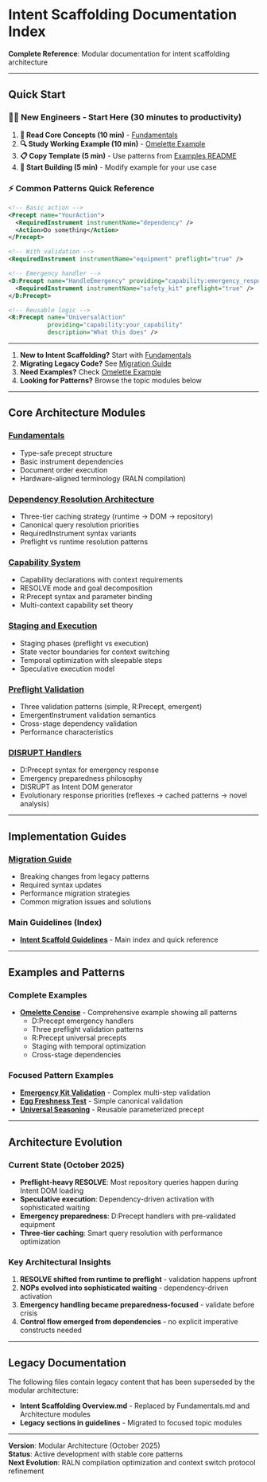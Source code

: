 # Intent Scaffolding Documentation Index

**Complete Reference**: Modular documentation for intent scaffolding architecture

---

## Quick Start

### **👩‍💻 New Engineers - Start Here (30 minutes to productivity)**

1. **📖 Read Core Concepts (10 min)** - [Fundamentals](./fundamentals.md)
2. **🔍 Study Working Example (10 min)** - [Omelette Example](./examples/omelette_concise.xml)  
3. **📋 Copy Template (5 min)** - Use patterns from [Examples README](./examples/README.md)
4. **🚀 Start Building (5 min)** - Modify example for your use case

### **⚡ Common Patterns Quick Reference**
```xml
<!-- Basic action -->
<Precept name="YourAction">
  <RequiredInstrument instrumentName="dependency" />
  <Action>Do something</Action>
</Precept>

<!-- With validation -->
<RequiredInstrument instrumentName="equipment" preflight="true" />

<!-- Emergency handler -->
<D:Precept name="HandleEmergency" providing="capability:emergency_response">
  <RequiredInstrument instrumentName="safety_kit" preflight="true" />
</D:Precept>

<!-- Reusable logic -->
<R:Precept name="UniversalAction" 
           providing="capability:your_capability" 
           description="What this does" />
```

---

1. **New to Intent Scaffolding?** Start with [Fundamentals](./fundamentals.md)
2. **Migrating Legacy Code?** See [Migration Guide](./migration_guide.md)  
3. **Need Examples?** Check [Omelette Example](./examples/omelette_concise.xml)
4. **Looking for Patterns?** Browse the topic modules below

---

## Core Architecture Modules

### **[Fundamentals](./fundamentals.md)**
- Type-safe precept structure
- Basic instrument dependencies  
- Document order execution
- Hardware-aligned terminology (RALN compilation)

### **[Dependency Resolution Architecture](./dependency_resolution_architecture.md)**
- Three-tier caching strategy (runtime → DOM → repository)
- Canonical query resolution priorities
- RequiredInstrument syntax variants
- Preflight vs runtime resolution patterns

### **[Capability System](./capability_system.md)**
- Capability declarations with context requirements
- RESOLVE mode and goal decomposition
- R:Precept syntax and parameter binding
- Multi-context capability set theory

### **[Staging and Execution](./staging_and_execution.md)**
- Staging phases (preflight vs execution)
- State vector boundaries for context switching
- Temporal optimization with sleepable steps
- Speculative execution model

### **[Preflight Validation](./preflight_validation.md)**
- Three validation patterns (simple, R:Precept, emergent)
- EmergentInstrument validation semantics
- Cross-stage dependency validation
- Performance characteristics

### **[DISRUPT Handlers](./disrupt_handlers.md)**
- D:Precept syntax for emergency response
- Emergency preparedness philosophy
- DISRUPT as Intent DOM generator
- Evolutionary response priorities (reflexes → cached patterns → novel analysis)

---

## Implementation Guides

### **[Migration Guide](./migration_guide.md)**
- Breaking changes from legacy patterns
- Required syntax updates
- Performance migration strategies
- Common migration issues and solutions

### **Main Guidelines (Index)**
- **[Intent Scaffold Guidelines](./intent_scaffold_guidelines.md)** - Main index and quick reference

---

## Examples and Patterns

### **Complete Examples**
- **[Omelette Concise](./examples/omelette_concise.xml)** - Comprehensive example showing all patterns
  - D:Precept emergency handlers
  - Three preflight validation patterns
  - R:Precept universal precepts
  - Staging with temporal optimization
  - Cross-stage dependencies

### **Focused Pattern Examples**
- **[Emergency Kit Validation](./examples/validate_emergency_kit.xml)** - Complex multi-step validation
- **[Egg Freshness Test](./examples/test_egg_freshness.xml)** - Simple canonical validation
- **[Universal Seasoning](./examples/season_food.xml)** - Reusable parameterized precept

---

## Architecture Evolution

### **Current State (October 2025)**
- **Preflight-heavy RESOLVE**: Most repository queries happen during Intent DOM loading
- **Speculative execution**: Dependency-driven activation with sophisticated waiting
- **Emergency preparedness**: D:Precept handlers with pre-validated equipment
- **Three-tier caching**: Smart query resolution with performance optimization

### **Key Architectural Insights**
1. **RESOLVE shifted from runtime to preflight** - validation happens upfront
2. **NOPs evolved into sophisticated waiting** - dependency-driven activation
3. **Emergency handling became preparedness-focused** - validate before crisis
4. **Control flow emerged from dependencies** - no explicit imperative constructs needed

---

## Legacy Documentation

The following files contain legacy content that has been superseded by the modular architecture:

- **Intent Scaffolding Overview.md** - Replaced by Fundamentals.md and Architecture modules
- **Legacy sections in guidelines** - Migrated to focused topic modules

---

**Version**: Modular Architecture (October 2025)  
**Status**: Active development with stable core patterns  
**Next Evolution**: RALN compilation optimization and context switch protocol refinement
